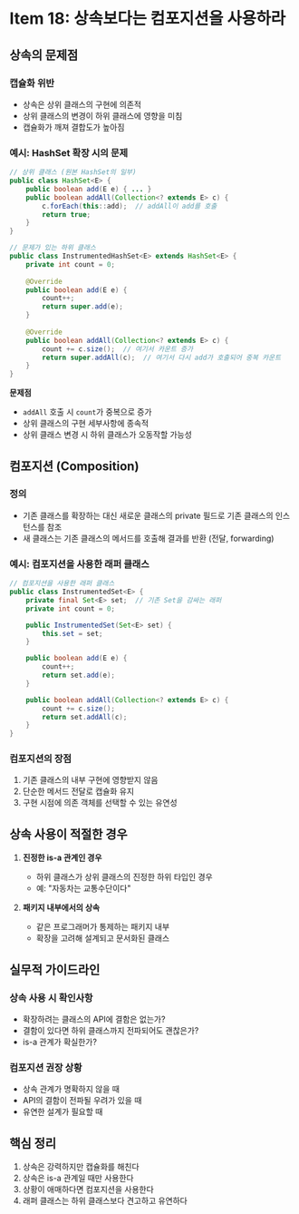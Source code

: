 # Item 18: 상속보다는 컴포지션을 사용하라

## 상속의 문제점

### 캡슐화 위반
- 상속은 상위 클래스의 구현에 의존적
- 상위 클래스의 변경이 하위 클래스에 영향을 미침
- 캡슐화가 깨져 결합도가 높아짐

### 예시: HashSet 확장 시의 문제
```java
// 상위 클래스 (원본 HashSet의 일부)
public class HashSet<E> {
    public boolean add(E e) { ... }
    public boolean addAll(Collection<? extends E> c) {
        c.forEach(this::add);  // addAll이 add를 호출
        return true;
    }
}

// 문제가 있는 하위 클래스
public class InstrumentedHashSet<E> extends HashSet<E> {
    private int count = 0;
    
    @Override
    public boolean add(E e) {
        count++;
        return super.add(e);
    }
    
    @Override
    public boolean addAll(Collection<? extends E> c) {
        count += c.size();  // 여기서 카운트 증가
        return super.addAll(c);  // 여기서 다시 add가 호출되어 중복 카운트
    }
}
```

**문제점**
- `addAll` 호출 시 `count`가 중복으로 증가
- 상위 클래스의 구현 세부사항에 종속적
- 상위 클래스 변경 시 하위 클래스가 오동작할 가능성

## 컴포지션 (Composition)

### 정의
- 기존 클래스를 확장하는 대신 새로운 클래스의 private 필드로 기존 클래스의 인스턴스를 참조
- 새 클래스는 기존 클래스의 메서드를 호출해 결과를 반환 (전달, forwarding)

### 예시: 컴포지션을 사용한 래퍼 클래스
```java
// 컴포지션을 사용한 래퍼 클래스
public class InstrumentedSet<E> {
    private final Set<E> set;  // 기존 Set을 감싸는 래퍼
    private int count = 0;

    public InstrumentedSet(Set<E> set) {
        this.set = set;
    }

    public boolean add(E e) {
        count++;
        return set.add(e);
    }

    public boolean addAll(Collection<? extends E> c) {
        count += c.size();
        return set.addAll(c);
    }
}
```

### 컴포지션의 장점
1. 기존 클래스의 내부 구현에 영향받지 않음
2. 단순한 메서드 전달로 캡슐화 유지
3. 구현 시점에 의존 객체를 선택할 수 있는 유연성

## 상속 사용이 적절한 경우

1. **진정한 is-a 관계인 경우**
   - 하위 클래스가 상위 클래스의 진정한 하위 타입인 경우
   - 예: "자동차는 교통수단이다"

2. **패키지 내부에서의 상속**
   - 같은 프로그래머가 통제하는 패키지 내부
   - 확장을 고려해 설계되고 문서화된 클래스

## 실무적 가이드라인

### 상속 사용 시 확인사항
- 확장하려는 클래스의 API에 결함은 없는가?
- 결함이 있다면 하위 클래스까지 전파되어도 괜찮은가?
- is-a 관계가 확실한가?

### 컴포지션 권장 상황
- 상속 관계가 명확하지 않을 때
- API의 결함이 전파될 우려가 있을 때
- 유연한 설계가 필요할 때

## 핵심 정리
1. 상속은 강력하지만 캡슐화를 해친다
2. 상속은 is-a 관계일 때만 사용한다
3. 상황이 애매하다면 컴포지션을 사용한다
4. 래퍼 클래스는 하위 클래스보다 견고하고 유연하다
